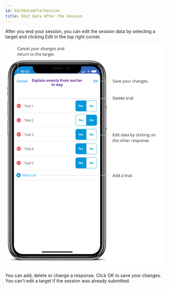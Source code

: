 ```yaml
---
id: EditDataAfterSession 
title: Edit Data After the Session 
---
```

After you end your session, you can edit the session data by selecting a target and clicking Edit in the top right corner.  

<img src="/img/EditDataSession.png" width="650" />

You can add, delete or change a response. Click OK to save your changes. You can't edit a target if the session was already submitted.